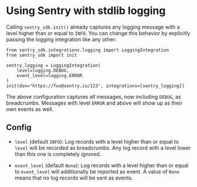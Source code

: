 # Using Sentry with stdlib logging

Calling ``sentry_sdk.init()`` already captures any logging message with a level
higher than or equal to ``INFO``. You can change this behavior by explicitly
passing the logging integration like any other:

    from sentry_sdk.integrations.logging import LoggingIntegration
    from sentry_sdk import init

    sentry_logging = LoggingIntegration(
        level=logging.DEBUG,
        event_level=logging.ERROR
    )
    init(dsn="https://foo@sentry.io/123", integrations=[sentry_logging])

The above configuration captures *all* messages, now including ``DEBUG``, as
breadcrumbs. Messages with level ``ERROR`` and above will show up as their own
events as well.

## Config

* ``level`` (default ``INFO``): Log records with a level higher than or equal
  to ``level`` will be recorded as breadcrumbs. Any log record with a level
  lower than this one is completely ignored.

* ``event_level`` (default ``None``): Log records with a level higher than or
  equal to ``event_level`` will additionally be reported as event. A value of
  ``None`` means that no log records will be sent as events.
